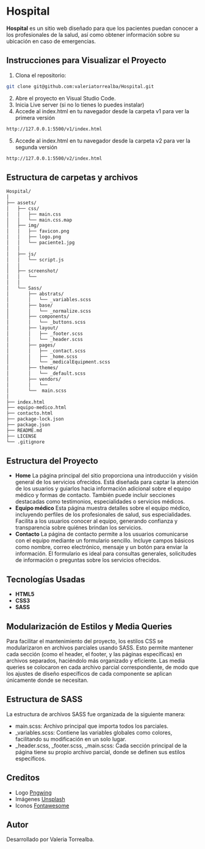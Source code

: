 # Hospital

**Hospital** es un sitio web diseñado para que los pacientes puedan conocer a los profesionales de la salud, así como obtener información sobre su ubicación en caso de emergencias.

## Instrucciones para Visualizar el Proyecto

1. Clona el repositorio:

``` bash
git clone git@github.com:valeriatorrealba/Hospital.git
``` 
2. Abre el proyecto en Visual Studio Code.
3. Inicia Live server (si no lo tienes lo puedes instalar)
4. Accede al index.html en tu navegador desde la carpeta v1 para ver la primera versión

``` bash
http://127.0.0.1:5500/v1/index.html
``` 
5. Accede al index.html en tu navegador desde la carpeta v2 para ver la segunda versión

``` bash
http://127.0.0.1:5500/v2/index.html
``` 

## Estructura de carpetas y archivos
``` bash
Hospital/
│
├── assets/
│   ├── css/
│   │   ├── main.css 
│   │   └── main.css.map
│   ├── img/
│   │   ├── favicon.png  
│   │   ├── logo.png
│   │   └── paciente1.jpg
│   │
│   ├── js/
│   │   └── script.js    
│   │
│   ├── screenshot/
│   │   └──     
│   │
│   └── Sass/
│       ├── abstrats/   
│       │   └── _variables.scss
│       ├── base/   
│       │   └── _normalize.scss
│       ├── components/   
│       │   └── _buttons.scss
│       ├── layout/   
│       │   ├── _footer.scss
│       │   └── _header.scss
│       ├── pages/   
│       │   ├── _contact.scss
│       │   ├── _home.scss
│       │   └── _medicalEquipment.scss
│       ├── themes/   
│       │   └── _default.scss
│       ├── vendors/ 
│       │   └──  
│       └──  main.scss   
│
├── index.html                
├── equipo-medico.html            
├── contacto.html 
├── package-lock.json
├── package.json
├── README.md 
├── LICENSE
└── .gitignore
```
## Estructura del Proyecto

- **Home** La página principal del sitio proporciona una introducción y visión general de los servicios ofrecidos. Está diseñada para captar la atención de los usuarios y guiarlos hacia información adicional sobre el equipo médico y formas de contacto. También puede incluir secciones destacadas como testimonios, especialidades o servicios médicos.
- **Equipo médico** Esta página muestra detalles sobre el equipo médico, incluyendo perfiles de los profesionales de salud, sus especialidades. Facilita a los usuarios conocer al equipo, generando confianza y transparencia sobre quiénes brindan los servicios.
- **Contacto** La página de contacto permite a los usuarios comunicarse con el equipo mediante un formulario sencillo. Incluye campos básicos como nombre, correo electrónico, mensaje y un botón para enviar la información. El formulario es ideal para consultas generales, solicitudes de información o preguntas sobre los servicios ofrecidos.

## Tecnologías Usadas
- **HTML5**
- **CSS3**
- **SASS**

## Modularización de Estilos y Media Queries

Para facilitar el mantenimiento del proyecto, los estilos CSS se modularizaron en archivos parciales usando SASS. Esto permite mantener cada sección (como el header, el footer, y las páginas específicas) en archivos separados, haciéndolo más organizado y eficiente. Las media queries se colocaron en cada archivo parcial correspondiente, de modo que los ajustes de diseño específicos de cada componente se aplican únicamente donde se necesitan.

## Estructura de SASS

La estructura de archivos SASS fue organizada de la siguiente manera:

- main.scss: Archivo principal que importa todos los parciales.
- _variables.scss: Contiene las variables globales como colores, facilitando su modificación en un solo lugar.
- _header.scss, _footer.scss, _main.scss: Cada sección principal de la página tiene su propio archivo parcial, donde se definen sus estilos específicos.

## Creditos
- Logo [Pngwing](https://www.pngwing.com/)
- Imágenes [Unsplash](https://unsplash.com/)
- Iconos [Fontawesome](https://fontawesome.com/)

## Autor
Desarrollado por Valeria Torrealba.
